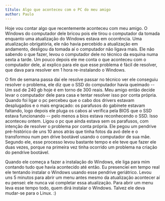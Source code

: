 ```yaml
---
título: Algo que aconteceu com o PC do meu amigo
author: Paulo
---
```


Hoje vou contar algo que recentemente aconteceu com meu amigo. O Windows do computador dele bricou pois ele tirou o computador da tomada enquanto uma atualização do Windows estava em ocorrência. Uma atualização obrigatória, ele não havia percebido a atualização em andamento, desligou da tomada aí o computador não ligava mais. Ele não sabendo o que fazer, levou o computador dele no técnico da esquina numa sexta a tarde. Um pouco depois ele me conta o que aconteceu com o computador dele, aí explico para ele que esse problema é fácil de resolver, que dava para resolver em 1 hora re-instalando o Windows.

O fim de semana passa daí ele resolve passar no técnico ver ele conseguiu resolver o problema, ele diz que o SSD do computador havia queimado -- Um ssd de 240 gb hoje é em torno de 300 reais. Meu amigo então decide levar o computador dele para casa e tentar resolver isso por conta própria. Quando foi ligar o pc percebeu que o cabo dos drivers estavam desplugados e o mais engraçado: os parafusos do gabinete estavam faltando, logo depois ele pluga os cabos aí verifica pela BIOS que o SSD estava funcionando -- pelo menos a bios estava reconhecendo o SSD. Isso aconteceu ontem. Ligou o pc que ainda estava sem os parafusos, com intenção de resolver o problema por conta própria. Ele pegou um pendrive pré-histórico de uns 10 anos atrás que tinha fotos da avó dele e o transformou num pen drive bootável usando o computador de sua mãe. Segundo ele, esse processo levou bastante tempo e ele teve que fazer ele duas vezes, porque na primeira vez tinha ocorrido um problema na criação do pendrive bootável.

Quando ele começa a fazer a instalação do Windows, ele liga para mim contando tudo que havia acontecido até então. Eu presenciei em tempo real ele tentando instalar o Windows usando esse pendrive geriátrico. Levou uns 5 minutos para abrir um menu antes mesmo da atualização acontecer aí eu pensei: ele nunca vai completar essa atualização. Para abrir um menu leva esse tempo todo, quem dirá instalar o Windows. Talvez ele deva mudar-se para o Linux. :)